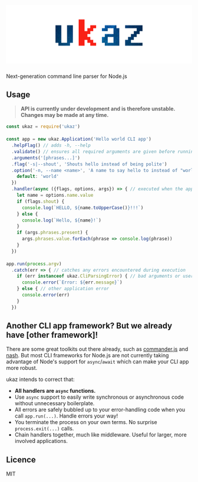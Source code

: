 # [![ukaz](ukaz-github-header.png)](https://github.com/vsimonian/ukaz)

Next-generation command line parser for Node.js

## Usage

> **API is currently under development and is therefore unstable.
> Changes may be made at any time.**

```javascript
const ukaz = require('ukaz')

const app = new ukaz.Application('Hello world CLI app')
  .helpFlag() // adds -h, --help
  .validate() // ensures all required arguments are given before running handler
  .arguments('[phrases...]')
  .flag('-s|--shout', 'Shouts hello instead of being polite')
  .option('-n, --name <name>', 'A name to say hello to instead of "world"', {
    default: 'world'
  })
  .handler(async ({flags, options, args}) => { // executed when the app runs
    let name = options.name.value
    if (flags.shout) {
      console.log(`HELLO, ${name.toUpperCase()}!!!`)
    } else {
      console.log(`Hello, ${name}!`)
    }
    if (args.phrases.present) {
      args.phrases.value.forEach(phrase => console.log(phrase))
    }
  })

app.run(process.argv)
  .catch(err => { // catches any errors encountered during execution
    if (err instanceof ukaz.CliParsingError) { // bad arguments or user input
      console.error(`Error: ${err.message}`)
    } else { // other application error
      console.error(err)
    }
  })
```

## Another CLI app framework? But we already have [other framework]!

There are some great toolkits out there already, such as [commander.js](https://github.com/tj/commander.js) and [nash](https://github.com/scottcorgan/nash). But most CLI frameworks for Node.js are not currently taking advantage of Node's support for `async`/`await` which can make your CLI app more robust.

ukaz intends to correct that:

- **All handlers are `async` functions.**
- Use `async` support to easily write synchronous or asynchronous code without unnecessary boilerplate.
- All errors are safely bubbled up to your error-handling code when you call `app.run(...)`. Handle errors your way!
- You terminate the process on your own terms. No surprise `process.exit(...)` calls.
- Chain handlers together, much like middleware. Useful for larger, more involved applications.

## Licence

MIT
